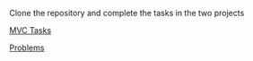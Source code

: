 Clone the repository and complete the tasks in the two projects

[MVC Tasks](https://github.com/SpinboxDigital/CriticalCameoBraveTailor/tree/main/MvcProject)

[Problems](https://github.com/SpinboxDigital/CriticalCameoBraveTailor/tree/main/Problems)
